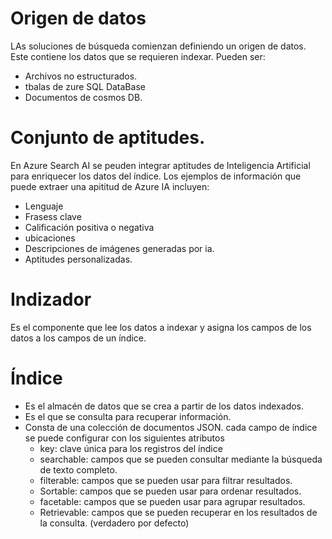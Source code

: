 # Origen de datos

LAs soluciones de búsqueda comienzan definiendo un origen de datos. Este contiene los datos que se requieren indexar. Pueden ser: 
- Archivos no estructurados.
- tbalas de zure SQL DataBase
- Documentos de cosmos DB.

# Conjunto de aptitudes.

En Azure Search AI se peuden integrar aptitudes de Inteligencia Artificial para  enriquecer los datos del índice. Los ejemplos de información que puede extraer una apititud de Azure IA incluyen:
- Lenguaje 
- Frasess clave
- Calificación positiva o negativa
- ubicaciones
- Descripciones de imágenes generadas por ia.
- Aptitudes personalizadas.

# Indizador

Es el componente que lee los datos a indexar y asigna los campos de los datos a los campos de un índice. 


# Índice

- Es el almacén de datos que se crea a partir de los datos indexados.
- Es el que se consulta para recuperar información. 
- Consta de una colección de documentos JSON. cada campo de índice se puede configurar con los siguientes atributos
    - key: clave única para los registros del índice
    - searchable: campos que se pueden consultar mediante la búsqueda de texto completo.
    - filterable: campos que se pueden usar para filtrar resultados.
    - Sortable: campos que se pueden usar para ordenar resultados.
    - facetable: campos que se pueden usar para agrupar resultados.
    - Retrievable: campos que se pueden recuperar en los resultados de la consulta. (verdadero por defecto)

